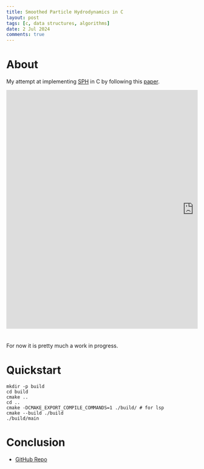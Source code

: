 ```yaml
---
title: Smoothed Particle Hydrodynamics in C
layout: post
tags: [c, data structures, algorithms]
date: 2 Jul 2024
comments: true
---
```


# About

My attempt at implementing
[SPH](https://en.wikipedia.org/wiki/Smoothed-particle_hydrodynamics) in C by
following this
[paper](https://web.archive.org/web/20160910114523id_/http://www.astro.lu.se:80/~david/teaching/SPH/notes/annurev.aa.30.090192.pdf).

<style>
  #wrap {
    width: 100%;
    height: 650px;
    overflow: hidden;
  }
  #scaled-frame {
    width: 1408px;
    height: 896px;
    transform: scale(0.70);
    transform-origin: 0 0;
  }
</style>

<div id="wrap">
    <iframe
        id="scaled-frame"
        scrolling="no"
        title="Particle Simulator"
        src="https://alexjercan.github.io/sph-c"
        frameborder="0"
    >
    </iframe>
</div>

For now it is pretty much a work in progress.

# Quickstart

```console
mkdir -p build
cd build
cmake ..
cd ..
cmake -DCMAKE_EXPORT_COMPILE_COMMANDS=1 ./build/ # for lsp
cmake --build ./build
./build/main
```

# Conclusion

- [GitHub Repo](https://github.com/alexjercan/sph-c)

